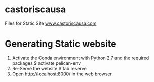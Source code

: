 # castoriscausa
Files for Static Site www.castoriscausa.com

# Generating Static website
1. Activate the Conda environment with Python 2.7 and the required packages
        $ activate pelican-env
2. Re-Serve the website
        $ fab reserve
3. Open [http://localhost:8000/](http://localhost:8000/) in the web browser
